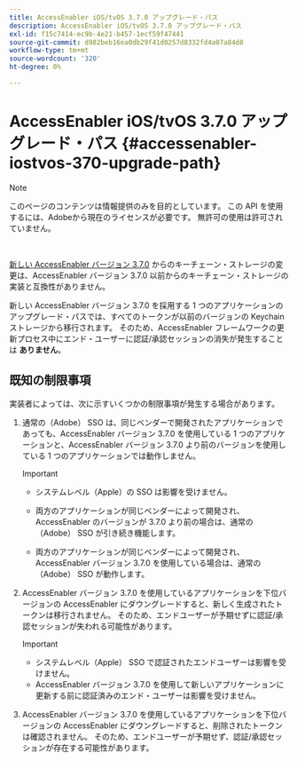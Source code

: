 ```yaml
---
title: AccessEnabler iOS/tvOS 3.7.0 アップグレード・パス
description: AccessEnabler iOS/tvOS 3.7.0 アップグレード・パス
exl-id: f15c7414-ec9b-4e21-b457-1ecf59f47441
source-git-commit: d982beb16ea0db29f41d0257d8332fd4a07a84d8
workflow-type: tm+mt
source-wordcount: '320'
ht-degree: 0%

---
```


# AccessEnabler iOS/tvOS 3.7.0 アップグレード・パス {#accessenabler-iostvos-370-upgrade-path}

>[!NOTE]
>
>このページのコンテンツは情報提供のみを目的としています。 この API を使用するには、Adobeから現在のライセンスが必要です。 無許可の使用は許可されていません。

</br>

[ 新しい AccessEnabler バージョン 3.7.0](/help/authentication/notes-releases/authn-rn-ios-tvos-370.md) からのキーチェーン・ストレージの変更は、AccessEnabler バージョン 3.7.0 以前からのキーチェーン・ストレージの実装と互換性がありません。

新しい AccessEnabler バージョン 3.7.0 を採用する 1 つのアプリケーションのアップグレード・パスでは、すべてのトークンが以前のバージョンの Keychain ストレージから移行されます。 そのため、AccessEnabler フレームワークの更新プロセス中にエンド・ユーザーに認証/承認セッションの消失が発生することは **ありません**。

## 既知の制限事項

実装者によっては、次に示すいくつかの制限事項が発生する場合があります。


1. 通常の（Adobe） SSO は、同じベンダーで開発されたアプリケーションであっても、AccessEnabler バージョン 3.7.0 を使用している 1 つのアプリケーションと、AccessEnabler バージョン 3.7.0 より前のバージョンを使用している 1 つのアプリケーションでは動作しません。

   >[!IMPORTANT]
   >
   >* システムレベル（Apple）の SSO は影響を受けません。
   >
   >* 両方のアプリケーションが同じベンダーによって開発され、AccessEnabler のバージョンが 3.7.0 より前の場合は、通常の（Adobe） SSO が引き続き機能します。
   >
   >* 両方のアプリケーションが同じベンダーによって開発され、AccessEnabler バージョン 3.7.0 を使用している場合は、通常の（Adobe） SSO が動作します。


1. AccessEnabler バージョン 3.7.0 を使用しているアプリケーションを下位バージョンの AccessEnabler にダウングレードすると、新しく生成されたトークンは移行されません。 そのため、エンドユーザーが予期せずに認証/承認セッションが失われる可能性があります。

   >[!IMPORTANT]
   >
   >* システムレベル（Apple） SSO で認証されたエンドユーザーは影響を受けません。
   >* AccessEnabler バージョン 3.7.0 を使用して新しいアプリケーションに更新する前に認証済みのエンド・ユーザーは影響を受けません。

1. AccessEnabler バージョン 3.7.0 を使用しているアプリケーションを下位バージョンの AccessEnabler にダウングレードすると、削除されたトークンは確認されません。 そのため、エンドユーザーが予期せず、認証/承認セッションが存在する可能性があります。
